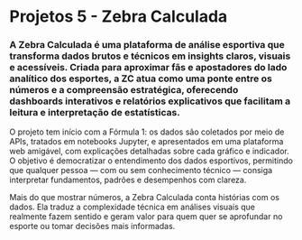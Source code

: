 # Projetos 5 - Zebra Calculada

### A **Zebra Calculada** é uma plataforma de análise esportiva que transforma dados brutos e técnicos em insights claros, visuais e acessíveis. Criada para aproximar fãs e apostadores do lado analítico dos esportes, a ZC atua como uma ponte entre os números e a compreensão estratégica, oferecendo dashboards interativos e relatórios explicativos que facilitam a leitura e interpretação de estatísticas.

O projeto tem início com a Fórmula 1: os dados são coletados por meio de APIs, tratados em notebooks Jupyter, e apresentados em uma plataforma web amigável, com explicações detalhadas sobre cada gráfico e indicador. O objetivo é democratizar o entendimento dos dados esportivos, permitindo que qualquer pessoa — com ou sem conhecimento técnico — consiga interpretar fundamentos, padrões e desempenhos com clareza.

Mais do que mostrar números, a Zebra Calculada conta histórias com os dados. Ela traduz a complexidade técnica em análises visuais que realmente fazem sentido e geram valor para quem quer se aprofundar no esporte ou tomar decisões mais informadas.
